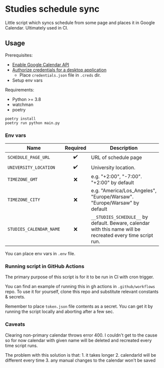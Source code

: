 # Studies schedule sync

Little script which syncs schedule from some page and places it in Google Calendar. Ultimately used in CI.

## Usage

Prerequisites:
* [Enable Google Calendar API](https://developers.google.com/calendar/api/quickstart/python#enable_the_api)
* [Authorize credentials for a desktop application](https://developers.google.com/calendar/api/quickstart/python#authorize_credentials_for_a_desktop_application)
  * Place `credentials.json` file in `.creds` dir.
* Setup env vars

Requirements:
* Python >= 3.8
* watchman
* poetry


```shell
poetry install
poetry run python main.py
```

### Env vars

| Name | Required | Description |
| - | :-: | - |
| `SCHEDULE_PAGE_URL` | :heavy_check_mark: | URL of schedule page |
| `UNIVERSITY_LOCATION` | :heavy_check_mark: | University location. |
| `TIMEZONE_GMT` | :x: | e.g. "+2:00", "-7:00". "+2:00" by default |
| `TIMEZONE_CITY` | :x: | e.g. "America/Los_Angeles", "Europe/Warsaw". "Europe/Warsaw" by default |
| `STUDIES_CALENDAR_NAME` | :x: | `__STUDIES_SCHEDULE__` by default. Beware, calendar with this name will be recreated every time script run. |

You can place env vars in `.env` file.

### Running script in GitHub Actions

The primary purpose of this script is for it to be run in CI with cron trigger.

You can find an example of running this in gh actions in `.github/workflows` repo.
To use it for yourself, clone this repo and substitute relevant constants & secrets.

Remember to place `token.json` file contents as a secret. You can get it by running the script locally and aborting after a few sec.

### Caveats

Clearing non-primary calendar throws error 400. I couldn't get to the cause so for now calendar with given name will be deleted and recreated every time script runs.

The problem with this solution is that: 1. it takes longer 2. calendarId will be different every time 3. any manual changes to the calendar won't be saved